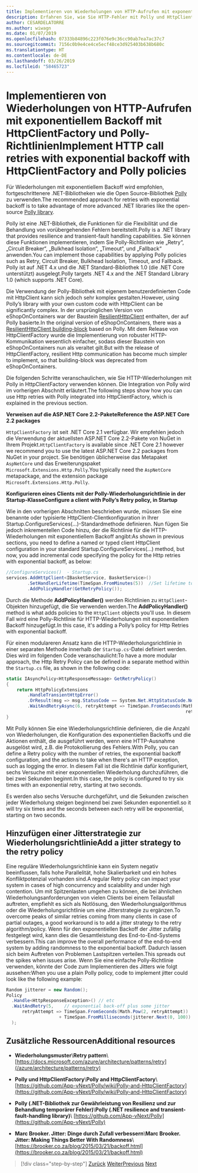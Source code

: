 ```yaml
---
title: Implementieren von Wiederholungen von HTTP-Aufrufen mit exponentiellem Backoff mit Polly
description: Erfahren Sie, wie Sie HTTP-Fehler mit Polly und HttpClientFactory verarbeiten können.
author: CESARDELATORRE
ms.author: wiwagn
ms.date: 01/07/2019
ms.openlocfilehash: 07333b84896c223f076e9c36cc90ab7ea7ac37c7
ms.sourcegitcommit: 7156c0b9e4ce4ce5ecf48ce3d925403b638b680c
ms.translationtype: HT
ms.contentlocale: de-DE
ms.lasthandoff: 03/26/2019
ms.locfileid: "58465723"
---
```

# <a name="implement-http-call-retries-with-exponential-backoff-with-httpclientfactory-and-polly-policies"></a><span data-ttu-id="ad7fb-103">Implementieren von Wiederholungen von HTTP-Aufrufen mit exponentiellem Backoff mit HttpClientFactory und Polly-Richtlinien</span><span class="sxs-lookup"><span data-stu-id="ad7fb-103">Implement HTTP call retries with exponential backoff with HttpClientFactory and Polly policies</span></span>

<span data-ttu-id="ad7fb-104">Für Wiederholungen mit exponentiellem Backoff wird empfohlen, fortgeschrittenere .NET-Bibliotheken wie die Open Source-Bibliothek [Polly](https://github.com/App-vNext/Polly) zu verwenden.</span><span class="sxs-lookup"><span data-stu-id="ad7fb-104">The recommended approach for retries with exponential backoff is to take advantage of more advanced .NET libraries like the open-source [Polly library](https://github.com/App-vNext/Polly).</span></span>

<span data-ttu-id="ad7fb-105">Polly ist eine .NET-Bibliothek, die Funktionen für die Flexibilität und die Behandlung von vorübergehenden Fehlern bereitstellt.</span><span class="sxs-lookup"><span data-stu-id="ad7fb-105">Polly is a .NET library that provides resilience and transient-fault handling capabilities.</span></span> <span data-ttu-id="ad7fb-106">Sie können diese Funktionen implementieren, indem Sie Polly-Richtlinien wie „Retry“, „Circuit Breaker“, „Bulkhead Isolation“, „Timeout“, und „Fallback“ anwenden.</span><span class="sxs-lookup"><span data-stu-id="ad7fb-106">You can implement those capabilities by applying Polly policies such as Retry, Circuit Breaker, Bulkhead Isolation, Timeout, and Fallback.</span></span> <span data-ttu-id="ad7fb-107">Polly ist auf .NET 4.x und die .NET Standard-Bibliothek 1.0 (die .NET Core unterstützt) ausgelegt.</span><span class="sxs-lookup"><span data-stu-id="ad7fb-107">Polly targets .NET 4.x and the .NET Standard Library 1.0 (which supports .NET Core).</span></span>

<span data-ttu-id="ad7fb-108">Die Verwendung der Polly-Bibliothek mit eigenem benutzerdefinierten Code mit HttpClient kann sich jedoch sehr komplex gestalten.</span><span class="sxs-lookup"><span data-stu-id="ad7fb-108">However, using Polly’s library with your own custom code with HttpClient can be significantly complex.</span></span> <span data-ttu-id="ad7fb-109">In der ursprünglichen Version von eShopOnContainers war der Baustein [ResilientHttpClient](https://github.com/dotnet-architecture/eShopOnContainers/blob/master/src/BuildingBlocks/Resilience/Resilience.Http/ResilientHttpClient.cs) enthalten, der auf Polly basierte.</span><span class="sxs-lookup"><span data-stu-id="ad7fb-109">In the original version of eShopOnContainers, there was a [ResilientHttpClient building-block](https://github.com/dotnet-architecture/eShopOnContainers/blob/master/src/BuildingBlocks/Resilience/Resilience.Http/ResilientHttpClient.cs) based on Polly.</span></span> <span data-ttu-id="ad7fb-110">Mit dem Release von HttpClientFactory wurde die Implementierung von robuster HTTP-Kommunikation wesentlich einfacher, sodass dieser Baustein von eShopOnContainers nun als veraltet gilt.</span><span class="sxs-lookup"><span data-stu-id="ad7fb-110">But with the release of HttpClientFactory, resilient Http communication has become much simpler to implement, so that building-block was deprecated from eShopOnContainers.</span></span> 

<span data-ttu-id="ad7fb-111">Die folgenden Schritte veranschaulichen, wie Sie HTTP-Wiederholungen mit Polly in HttpClientFactory verwenden können. Die Integration von Polly wird im vorherigen Abschnitt erläutert.</span><span class="sxs-lookup"><span data-stu-id="ad7fb-111">The following steps show how you can use Http retries with Polly integrated into HttpClientFactory, which is explained in the previous section.</span></span>

<span data-ttu-id="ad7fb-112">**Verweisen auf die ASP.NET Core 2.2-Pakete**</span><span class="sxs-lookup"><span data-stu-id="ad7fb-112">**Reference the ASP.NET Core 2.2 packages**</span></span>

<span data-ttu-id="ad7fb-113">`HttpClientFactory` ist seit .NET Core 2.1 verfügbar. Wir empfehlen jedoch die Verwendung der aktuellsten ASP.NET Core 2.2-Pakete von NuGet in Ihrem Projekt.</span><span class="sxs-lookup"><span data-stu-id="ad7fb-113">`HttpClientFactory` is available since .NET Core 2.1 however we recommend you to use the latest ASP.NET Core 2.2 packages from NuGet in your project.</span></span> <span data-ttu-id="ad7fb-114">Sie benötigen üblicherweise das Metapaket `AspNetCore` und das Erweiterungspaket `Microsoft.Extensions.Http.Polly`.</span><span class="sxs-lookup"><span data-stu-id="ad7fb-114">You typically need the `AspNetCore` metapackage, and the extension package `Microsoft.Extensions.Http.Polly`.</span></span>

<span data-ttu-id="ad7fb-115">**Konfigurieren eines Clients mit der Polly-Wiederholungsrichtlinie in der Startup-Klasse**</span><span class="sxs-lookup"><span data-stu-id="ad7fb-115">**Configure a client with Polly’s Retry policy, in Startup**</span></span>

<span data-ttu-id="ad7fb-116">Wie in den vorherigen Abschnitten beschrieben wurde, müssen Sie eine benannte oder typisierte HttpClient-Clientkonfiguration in Ihrer Startup.ConfigureServices(...)-Standardmethode definieren. Nun fügen Sie jedoch inkrementellen Code hinzu, der die Richtlinie für die HTTP-Wiederholungen mit exponentiellem Backoff angibt:</span><span class="sxs-lookup"><span data-stu-id="ad7fb-116">As shown in previous sections, you need to define a named or typed client HttpClient configuration in your standard Startup.ConfigureServices(...) method, but now, you add incremental code specifying the policy for the Http retries with exponential backoff, as below:</span></span>

```csharp
//ConfigureServices()  - Startup.cs
services.AddHttpClient<IBasketService, BasketService>()
        .SetHandlerLifetime(TimeSpan.FromMinutes(5))  //Set lifetime to five minutes
        .AddPolicyHandler(GetRetryPolicy());
```

<span data-ttu-id="ad7fb-117">Durch die Methode **AddPolicyHandler()** werden Richtlinien zu `HttpClient`-Objekten hinzugefügt, die Sie verwenden werden.</span><span class="sxs-lookup"><span data-stu-id="ad7fb-117">The **AddPolicyHandler()** method is what adds policies to the `HttpClient` objects you'll use.</span></span> <span data-ttu-id="ad7fb-118">In diesem Fall wird eine Polly-Richtlinie für HTTP-Wiederholungen mit exponentiellem Backoff hinzugefügt.</span><span class="sxs-lookup"><span data-stu-id="ad7fb-118">In this case, it's adding a Polly’s policy for Http Retries with exponential backoff.</span></span>

<span data-ttu-id="ad7fb-119">Für einen modulareren Ansatz kann die HTTP-Wiederholungsrichtlinie in einer separaten Methode innerhalb der `Startup.cs`-Datei definiert werden. Dies wird im folgenden Code veranschaulicht:</span><span class="sxs-lookup"><span data-stu-id="ad7fb-119">To have a more modular approach, the Http Retry Policy can be defined in a separate method within the `Startup.cs` file, as shown in the following code:</span></span>

```csharp
static IAsyncPolicy<HttpResponseMessage> GetRetryPolicy()
{
    return HttpPolicyExtensions
        .HandleTransientHttpError()
        .OrResult(msg => msg.StatusCode == System.Net.HttpStatusCode.NotFound)
        .WaitAndRetryAsync(6, retryAttempt => TimeSpan.FromSeconds(Math.Pow(2,
                                                                    retryAttempt)));
}
```

<span data-ttu-id="ad7fb-120">Mit Polly können Sie eine Wiederholungsrichtlinie definieren, die die Anzahl von Wiederholungen, die Konfiguration des exponentiellen Backoffs und die Aktionen enthält, die ausgeführt werden, wenn eine HTTP-Ausnahme ausgelöst wird, z.B. die Protokollierung des Fehlers.</span><span class="sxs-lookup"><span data-stu-id="ad7fb-120">With Polly, you can define a Retry policy with the number of retries, the exponential backoff configuration, and the actions to take when there's an HTTP exception, such as logging the error.</span></span> <span data-ttu-id="ad7fb-121">In diesem Fall ist die Richtlinie dafür konfiguriert, sechs Versuche mit einer exponentiellen Wiederholung durchzuführen, die bei zwei Sekunden beginnt.</span><span class="sxs-lookup"><span data-stu-id="ad7fb-121">In this case, the policy is configured to try six times with an exponential retry, starting at two seconds.</span></span> 

<span data-ttu-id="ad7fb-122">Es werden also sechs Versuche durchgeführt, und die Sekunden zwischen jeder Wiederholung steigen beginnend bei zwei Sekunden exponentiell.</span><span class="sxs-lookup"><span data-stu-id="ad7fb-122">so it will try six times and the seconds between each retry will be exponential, starting on two seconds.</span></span>

## <a name="add-a-jitter-strategy-to-the-retry-policy"></a><span data-ttu-id="ad7fb-123">Hinzufügen einer Jitterstrategie zur Wiederholungsrichtlinie</span><span class="sxs-lookup"><span data-stu-id="ad7fb-123">Add a jitter strategy to the retry policy</span></span>

<span data-ttu-id="ad7fb-124">Eine reguläre Wiederholungsrichtlinie kann ein System negativ beeinflussen, falls hohe Parallelität, hohe Skalierbarkeit und ein hohes Konfliktpotenzial vorhanden sind.</span><span class="sxs-lookup"><span data-stu-id="ad7fb-124">A regular Retry policy can impact your system in cases of high concurrency and scalability and under high contention.</span></span> <span data-ttu-id="ad7fb-125">Um mit Spitzenlasten umgehen zu können, die bei ähnlichen Wiederholungsanforderungen von vielen Clients bei einem Teilausfall auftreten, empfiehlt es sich als Notlösung, den Wiederholungsalgorithmus oder die Wiederholungsrichtlinie um eine Jitterstrategie zu ergänzen.</span><span class="sxs-lookup"><span data-stu-id="ad7fb-125">To overcome peaks of similar retries coming from many clients in case of partial outages, a good workaround is to add a jitter strategy to the retry algorithm/policy.</span></span> <span data-ttu-id="ad7fb-126">Wenn für den exponentiellen Backoff der Jitter zufällig festgelegt wird, kann dies die Gesamtleistung des End-to-End-Systems verbessern.</span><span class="sxs-lookup"><span data-stu-id="ad7fb-126">This can improve the overall performance of the end-to-end system by adding randomness to the exponential backoff.</span></span> <span data-ttu-id="ad7fb-127">Dadurch lassen sich beim Auftreten von Problemen Lastspitzen verteilen.</span><span class="sxs-lookup"><span data-stu-id="ad7fb-127">This spreads out the spikes when issues arise.</span></span> <span data-ttu-id="ad7fb-128">Wenn Sie eine einfache Polly-Richtlinie verwenden, könnte der Code zum Implementieren des Jitters wie folgt aussehen:</span><span class="sxs-lookup"><span data-stu-id="ad7fb-128">When you use a plain Polly policy, code to implement jitter could look like the following example:</span></span>

```csharp
Random jitterer = new Random(); 
Policy
  .Handle<HttpResponseException>() // etc
  .WaitAndRetry(5,    // exponential back-off plus some jitter
      retryAttempt => TimeSpan.FromSeconds(Math.Pow(2, retryAttempt))  
                    + TimeSpan.FromMilliseconds(jitterer.Next(0, 100)) 
  );
```

## <a name="additional-resources"></a><span data-ttu-id="ad7fb-129">Zusätzliche Ressourcen</span><span class="sxs-lookup"><span data-stu-id="ad7fb-129">Additional resources</span></span>

- <span data-ttu-id="ad7fb-130">**Wiederholungsmuster**\\</span><span class="sxs-lookup"><span data-stu-id="ad7fb-130">**Retry pattern**\\</span></span>
  [https://docs.microsoft.com/azure/architecture/patterns/retry](/azure/architecture/patterns/retry)

- <span data-ttu-id="ad7fb-131">**Polly und HttpClientFactory**\\</span><span class="sxs-lookup"><span data-stu-id="ad7fb-131">**Polly and HttpClientFactory**\\</span></span>
  [https://github.com/App-vNext/Polly/wiki/Polly-and-HttpClientFactory](https://github.com/App-vNext/Polly/wiki/Polly-and-HttpClientFactory)

- <span data-ttu-id="ad7fb-132">**Polly (.NET-Bibliothek zur Gewährleistung von Resilienz und zur Behandlung temporärer Fehler)**\\</span><span class="sxs-lookup"><span data-stu-id="ad7fb-132">**Polly (.NET resilience and transient-fault-handling library)**\\</span></span>
  [https://github.com/App-vNext/Polly](https://github.com/App-vNext/Polly)

- <span data-ttu-id="ad7fb-133">**Marc Brooker. Jitter: Dinge durch Zufall verbessern**\\</span><span class="sxs-lookup"><span data-stu-id="ad7fb-133">**Marc Brooker. Jitter: Making Things Better With Randomness**\\</span></span>
  [https://brooker.co.za/blog/2015/03/21/backoff.html](https://brooker.co.za/blog/2015/03/21/backoff.html)

>[!div class="step-by-step"]
><span data-ttu-id="ad7fb-134">[Zurück](explore-custom-http-call-retries-exponential-backoff.md)
>[Weiter](implement-circuit-breaker-pattern.md)</span><span class="sxs-lookup"><span data-stu-id="ad7fb-134">[Previous](explore-custom-http-call-retries-exponential-backoff.md)
[Next](implement-circuit-breaker-pattern.md)</span></span>
